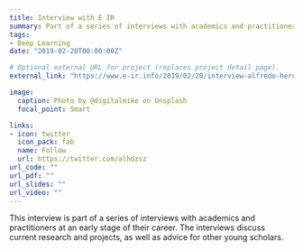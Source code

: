 ```yaml
---
title: Interview with E IR
summary: Part of a series of interviews with academics and practitioners at an early stage of their career.
tags:
- Deep Learning
date: "2019-02-20T00:00:00Z"

# Optional external URL for project (replaces project detail page).
external_link: "https://www.e-ir.info/2019/02/20/interview-alfredo-hernandez-sanchez/"

image:
  caption: Photo by @digitalmike on Unsplash
  focal_point: Smart

links:
- icon: twitter
  icon_pack: fab
  name: Follow
  url: https://twitter.com/alhdzsz
url_code: ""
url_pdf: ""
url_slides: ""
url_video: ""
---
```


This interview is part of a series of interviews with academics and practitioners at an early stage of their career. The interviews discuss current research and projects, as well as advice for other young scholars.
